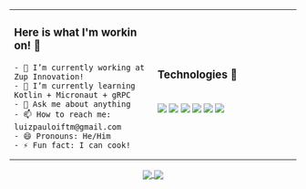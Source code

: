 <table width="100%">
  <tr>
  <td width="50%">
    <h3> Here is what I'm workin on! 👋 </h3>

    - 🔭 I’m currently working at Zup Innovation!
    - 🌱 I’m currently learning Kotlin + Micronaut + gRPC
    - 💬 Ask me about anything
    - 📫 How to reach me: luizpauloiftm@gmail.com
    - 😄 Pronouns: He/Him
    - ⚡ Fun fact: I can cook!
  </td>
  <td width="50%">
    <h3> Technologies 👋 </h3> </br>
    <img src="https://img.shields.io/badge/Code-Java-informational?style=flat-square&logo=Java&logoColor=white&color=2bbc8a" />
    <img src="https://img.shields.io/badge/Code-Spring-informational?style=flat-square&logo=Spring&logoColor=white&color=2bbc8a" />
    <img src="https://img.shields.io/badge/Code-Kotlin-informational?style=flat-square&logo=Kotlin&logoColor=white&color=2bbc8a" />
    <img src="https://img.shields.io/badge/Code-Micronaut-informational?style=flat-square&logo=Kotlin&logoColor=white&color=2bbc8a" />
    <img src="https://img.shields.io/badge/Code-gRPC-informational?style=flat-square&logo=Google&logoColor=white&color=2bbc8a" />
    <img src="https://img.shields.io/badge/Code-IntelliJ-IDEA-informational?style=flat-square&logo=intellij-idea&logoColor=white&color=2bbc8a" />
  </td>
  </tr>
</table>

<div align="center">
  <a href="https://github.com/luizpcarvalho/github-readme-stats">
    <img align="center" src="https://github-readme-stats.vercel.app/api/top-langs/?username=luizpcarvalho&layout=compact&theme=tokyonight" />
  </a>
  <a href="https://github.com/luizpcarvalho/github-readme-stats">
    <img align="center" src="https://github-readme-stats.vercel.app/api?username=luizpcarvalho&show_icons=true&theme=tokyonight" />
  </a>
</div>
